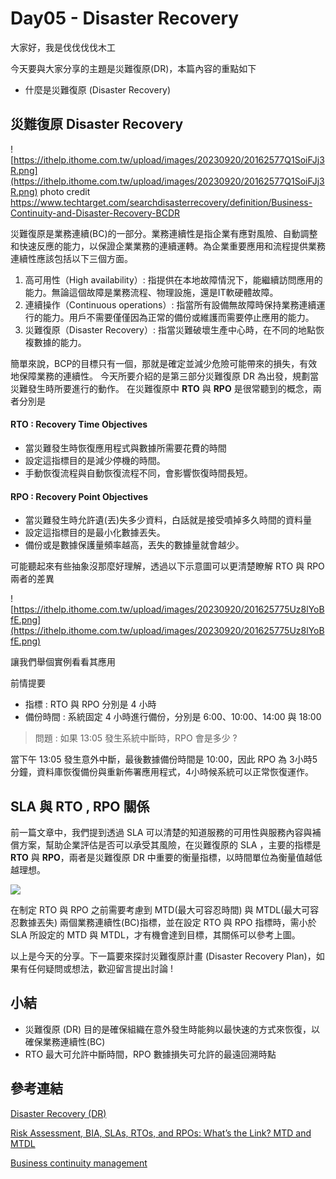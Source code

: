 # Day05 - Disaster Recovery 

大家好，我是伐伐伐伐木工

今天要與大家分享的主題是災難復原(DR)，本篇內容的重點如下
- 什麼是災難復原 (Disaster Recovery)

## 災難復原 Disaster Recovery 

![https://ithelp.ithome.com.tw/upload/images/20230920/20162577Q1SoiFJj3R.png](https://ithelp.ithome.com.tw/upload/images/20230920/20162577Q1SoiFJj3R.png)
photo credit https://www.techtarget.com/searchdisasterrecovery/definition/Business-Continuity-and-Disaster-Recovery-BCDR

災難復原是業務連續(BC)的一部分。業務連續性是指企業有應對風險、自動調整和快速反應的能力，以保證企業業務的連續運轉。為企業重要應用和流程提供業務連續性應該包括以下三個方面。
1.	高可用性（High availability）: 指提供在本地故障情況下，能繼續訪問應用的能力。無論這個故障是業務流程、物理設施，還是IT軟硬體故障。
2.	連續操作（Continuous operations）: 指當所有設備無故障時保持業務連續運行的能力。用戶不需要僅僅因為正常的備份或維護而需要停止應用的能力。
3.	災難復原（Disaster Recovery）: 指當災難破壞生產中心時，在不同的地點恢複數據的能力。

簡單來說，BCP的目標只有一個，那就是確定並減少危險可能帶來的損失，有效地保障業務的連續性。
今天所要介紹的是第三部分災難復原 DR 為出發，規劃當災難發生時所要進行的動作。
在災難復原中 **RTO** 與 **RPO** 是很常聽到的概念，兩者分別是

#### RTO : **R**ecovery **T**ime **O**bjectives
- 當災難發生時恢復應用程式與數據所需要花費的時間
- 設定這指標目的是減少停機的時間。
- 手動恢復流程與自動恢復流程不同，會影響恢復時間長短。

#### RPO : **R**ecovery **P**oint **O**bjectives
- 當災難發生時允許遺(丟)失多少資料，白話就是接受噴掉多久時間的資料量
- 設定這指標目的是最小化數據丟失。
- 備份或是數據保護量頻率越高，丟失的數據量就會越少。

可能聽起來有些抽象沒那麼好理解，透過以下示意圖可以更清楚瞭解 RTO 與 RPO 兩者的差異

![https://ithelp.ithome.com.tw/upload/images/20230920/201625775Uz8lYoBfE.png](https://ithelp.ithome.com.tw/upload/images/20230920/201625775Uz8lYoBfE.png)

讓我們舉個實例看看其應用

前情提要
- 指標 : RTO 與 RPO 分別是 4 小時
- 備份時間 : 系統固定 4 小時進行備份，分別是 6:00、10:00、14:00 與 18:00

> 問題 : 如果 13:05 發生系統中斷時，RPO 會是多少 ? 

當下午 13:05 發生意外中斷，最後數據備份時間是 10:00，因此 RPO 為 3小時5分鐘，資料庫恢復備份與重新佈署應用程式，4小時候系統可以正常恢復運作。

## SLA 與 RTO , RPO 關係

前一篇文章中，我們提到透過 SLA 可以清楚的知道服務的可用性與服務內容與補償方案，幫助企業評估是否可以承受其風險，在災難復原的 SLA ，主要的指標是 **RTO** 與 **RPO**，兩者是災難復原 DR 中重要的衡量指標，以時間單位為衡量值越低越理想。

![](https://www.zerto.com/wp-content/uploads/brizy/imgs/From-SLA-MTD-MTDL-to-RTO-RPO-diagram-798x538x0x0x798x538x1671219975.png)

在制定 RTO 與 RPO 之前需要考慮到 MTD(最大可容忍時間) 與 MTDL(最大可容忍數據丟失) 兩個業務連續性(BC)指標，並在設定 RTO 與 RPO 指標時，需小於 SLA 所設定的 MTD 與 MTDL，才有機會達到目標，其關係可以參考上圖。


以上是今天的分享。下一篇要來探討災難復原計畫 (Disaster Recovery Plan)，如果有任何疑問或想法，歡迎留言提出討論 !

## 小結
- 災難復原 (DR) 目的是確保組織在意外發生時能夠以最快速的方式來恢復，以確保業務連續性(BC)
- RTO 最大可允許中斷時間，RPO 數據損失可允許的最遠回溯時點

## 參考連結
[Disaster Recovery (DR)](https://www.zerto.com/resources/essential-guides/disaster-recovery-guide/)

[Risk Assessment, BIA, SLAs, RTOs, and RPOs: What’s the Link? MTD and MTDL](https://www.zerto.com/blog/business-it-resilience/risk-assessment-bia-slas-rtos-and-rpos-whats-the-link-mtd-and-mtdl/)

[Business continuity management](https://learn.microsoft.com/en-us/azure/reliability/business-continuity-management-program)

